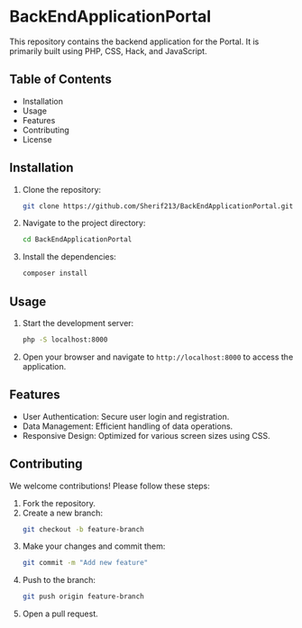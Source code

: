 
# BackEndApplicationPortal

This repository contains the backend application for the Portal. It is primarily built using PHP, CSS, Hack, and JavaScript.

## Table of Contents

- Installation
- Usage
- Features
- Contributing
- License

## Installation

1. Clone the repository:
   ```bash
   git clone https://github.com/Sherif213/BackEndApplicationPortal.git
   ```
2. Navigate to the project directory:
   ```bash
   cd BackEndApplicationPortal
   ```
3. Install the dependencies:
   ```bash
   composer install
   ```

## Usage

1. Start the development server:
   ```bash
   php -S localhost:8000
   ```
2. Open your browser and navigate to `http://localhost:8000` to access the application.

## Features

- User Authentication: Secure user login and registration.
- Data Management: Efficient handling of data operations.
- Responsive Design: Optimized for various screen sizes using CSS.

## Contributing

We welcome contributions! Please follow these steps:

1. Fork the repository.
2. Create a new branch:
   ```bash
   git checkout -b feature-branch
   ```
3. Make your changes and commit them:
   ```bash
   git commit -m "Add new feature"
   ```
4. Push to the branch:
   ```bash
   git push origin feature-branch
   ```
5. Open a pull request.
